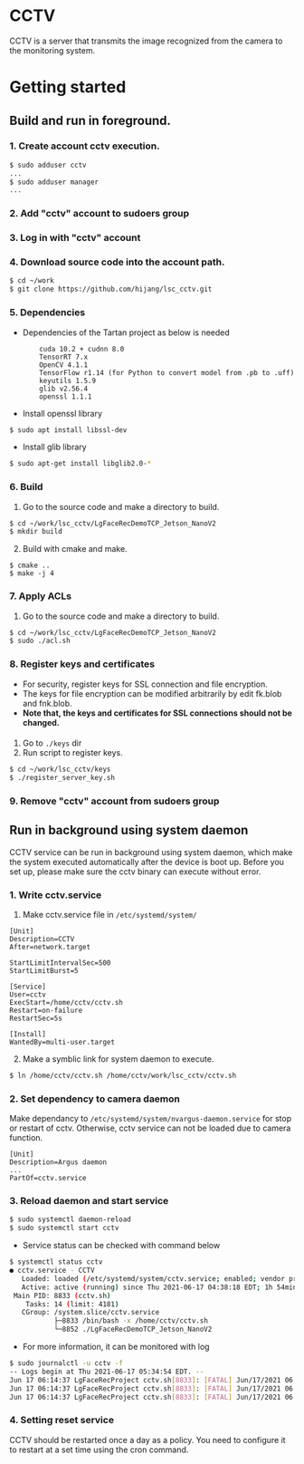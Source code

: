 # CCTV
CCTV is a server that transmits the image recognized from the camera to the monitoring system.

# Getting started

## Build and run in foreground.
### 1. Create account cctv execution.
```bash
$ sudo adduser cctv
...
$ sudo adduser manager
...
```
### 2. Add "cctv" account to sudoers group
### 3. Log in with "cctv" account
### 4. Download source code into the account path.
```bash
$ cd ~/work
$ git clone https://github.com/hijang/lsc_cctv.git
```
### 5. Dependencies
- Dependencies of the Tartan project as below is needed
    ```
        cuda 10.2 + cudnn 8.0 
        TensorRT 7.x
        OpenCV 4.1.1
        TensorFlow r1.14 (for Python to convert model from .pb to .uff)
        keyutils 1.5.9
        glib v2.56.4
        openssl 1.1.1
    ```
- Install openssl library
```bash
$ sudo apt install libssl-dev
```
- Install glib library
```bash
$ sudo apt-get install libglib2.0-*
```
### 6. Build
1. Go to the source code and make a directory to build.
```bash
$ cd ~/work/lsc_cctv/LgFaceRecDemoTCP_Jetson_NanoV2
$ mkdir build
```
2. Build with cmake and make.
```
$ cmake ..
$ make -j 4
```
### 7. Apply ACLs
1. Go to the source code and make a directory to build.
```bash
$ cd ~/work/lsc_cctv/LgFaceRecDemoTCP_Jetson_NanoV2
$ sudo ./acl.sh
```
### 8. Register keys and certificates
- For security, register keys for SSL connection and file encryption.
- The keys for file encryption can be modified arbitrarily by edit fk.blob and fnk.blob.
- **Note that, the keys and certificates for SSL connections should not be changed.**
#### 
1. Go to `./keys` dir
2. Run script to register keys.
```bash
$ cd ~/work/lsc_cctv/keys
$ ./register_server_key.sh
```
### 9. Remove "cctv" account from sudoers group

## Run in background using system daemon
CCTV service can be run in background using system daemon, which make the system executed automatically after the device is boot up. Before you set up, please make sure the cctv binary can execute without error.

### 1. Write cctv.service
1. Make cctv.service file in `/etc/systemd/system/`
```
[Unit]
Description=CCTV
After=network.target

StartLimitIntervalSec=500
StartLimitBurst=5

[Service]
User=cctv
ExecStart=/home/cctv/cctv.sh
Restart=on-failure
RestartSec=5s

[Install]
WantedBy=multi-user.target
```
2. Make a symblic link for system daemon to execute.
```bash
$ ln /home/cctv/cctv.sh /home/cctv/work/lsc_cctv/cctv.sh
```

### 2. Set dependency to camera daemon
Make dependancy to `/etc/systemd/system/nvargus-daemon.service` for stop or restart of cctv. Otherwise, cctv service can not be loaded due to camera function.
```
[Unit]
Description=Argus daemon
...
PartOf=cctv.service
```
### 3. Reload daemon and start service
```bash
$ sudo systemctl daemon-reload
$ sudo systemctl start cctv
```
- Service status can be checked with command below
```bash
$ systemctl status cctv
● cctv.service - CCTV
   Loaded: loaded (/etc/systemd/system/cctv.service; enabled; vendor preset: enabled)
   Active: active (running) since Thu 2021-06-17 04:38:18 EDT; 1h 54min ago
 Main PID: 8833 (cctv.sh)
    Tasks: 14 (limit: 4181)
   CGroup: /system.slice/cctv.service
           ├─8833 /bin/bash -x /home/cctv/cctv.sh
           └─8852 ./LgFaceRecDemoTCP_Jetson_NanoV2
```
- For more information, it can be monitored with log
```bash
$ sudo journalctl -u cctv -f
-- Logs begin at Thu 2021-06-17 05:34:54 EDT. --
Jun 17 06:14:37 LgFaceRecProject cctv.sh[8833]: [FATAL] Jun/17/2021 06:14:37 [printLog:23] : there is (1) unauthorized person
Jun 17 06:14:37 LgFaceRecProject cctv.sh[8833]: [FATAL] Jun/17/2021 06:14:37 [printLog:23] : there is (1) unauthorized person
Jun 17 06:14:37 LgFaceRecProject cctv.sh[8833]: [FATAL] Jun/17/2021 06:14:37 [printLog:23] : there is (1) unauthorized person
```
### 4. Setting reset service 

CCTV should be restarted once a day as a policy.
You need to configure it to restart at a set time using the cron command.
